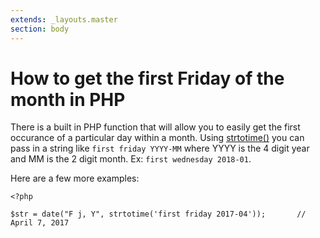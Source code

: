 ```yaml
---
extends: _layouts.master
section: body
---
```


# How to get the first Friday of the month in PHP

There is a built in PHP function that will allow you to easily get the first occurance of a particular day within a month. Using [strtotime()](http://php.net/manual/en/function.strtotime.php) you can pass in a string like `first friday YYYY-MM` where YYYY is the 4 digit year and MM is the 2 digit month. Ex: `first wednesday 2018-01`.

Here are a few more examples:
```
<?php

$str = date("F j, Y", strtotime('first friday 2017-04'));       // April 7, 2017



```

